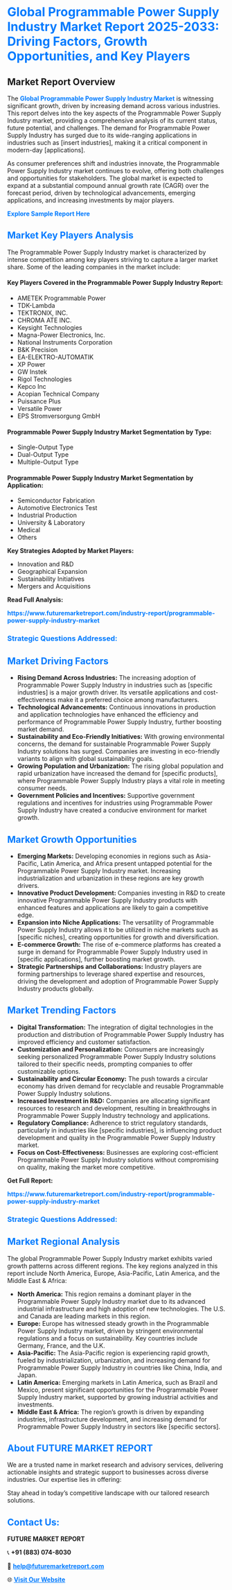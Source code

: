 <h1 style="color: #007BFF;">Global Programmable Power Supply Industry Market Report 2025-2033: Driving Factors, Growth Opportunities, and Key Players</h1>

<section id="overview">
<h2>Market Report Overview</h2>
<p>The <a href="https://www.futuremarketreport.com/industry-report/programmable-power-supply-industry-market" style="color: #007BFF; text-decoration: none;"><strong>Global Programmable Power Supply Industry Market</strong></a> is witnessing significant growth, driven by increasing demand across various industries. This report delves into the key aspects of the Programmable Power Supply Industry market, providing a comprehensive analysis of its current status, future potential, and challenges. The demand for Programmable Power Supply Industry has surged due to its wide-ranging applications in industries such as [insert industries], making it a critical component in modern-day [applications].</p>
<p>As consumer preferences shift and industries innovate, the Programmable Power Supply Industry market continues to evolve, offering both challenges and opportunities for stakeholders. The global market is expected to expand at a substantial compound annual growth rate (CAGR) over the forecast period, driven by technological advancements, emerging applications, and increasing investments by major players.</p>
</section>

<section id="overview">
<p><a href="https://www.futuremarketreport.com/request-sample/reportId=105391" style="color: #007BFF; text-decoration: none;"><strong>Explore Sample Report Here</strong></a></p>
</section>

<section id="key-players">
<h2 style="color: #007BFF;">Market Key Players Analysis</h2>
<p>The Programmable Power Supply Industry market is characterized by intense competition among key players striving to capture a larger market share. Some of the leading companies in the market include:</p>
<h4>Key Players Covered in the Programmable Power Supply Industry Report:</h4>
<ul><li>AMETEK Programmable Power</li><li>TDK-Lambda</li><li>TEKTRONIX, INC.</li><li>CHROMA ATE INC.</li><li>Keysight Technologies</li><li>Magna-Power Electronics, Inc.</li><li>National Instruments Corporation</li><li>B&amp;K Precision</li><li>EA-ELEKTRO-AUTOMATIK</li><li>XP Power</li><li>GW Instek</li><li>Rigol Technologies</li><li>Kepco Inc</li><li>Acopian Technical Company</li><li>Puissance Plus</li><li>Versatile Power</li><li>EPS Stromversorgung GmbH</li></ul>
<h4>Programmable Power Supply Industry Market Segmentation by Type:</h4>
<ul><li>Single-Output Type</li><li>Dual-Output Type</li><li>Multiple-Output Type</li></ul>

<h4>Programmable Power Supply Industry Market Segmentation by Application:</h4>
<ul><li>Semiconductor Fabrication</li><li>Automotive Electronics Test</li><li>Industrial Production</li><li>University &amp; Laboratory</li><li>Medical</li><li>Others</li></ul>
<p><strong>Key Strategies Adopted by Market Players:</strong></p>
<ul>
<li>Innovation and R&D</li>
<li>Geographical Expansion</li>
<li>Sustainability Initiatives</li>
<li>Mergers and Acquisitions</li>
</ul>
</section>

<section>
<p><strong>Read Full Analysis: </strong></p><a href="https://www.futuremarketreport.com/industry-report/programmable-power-supply-industry-market" style="color: #007BFF; text-decoration: none;"><strong>https://www.futuremarketreport.com/industry-report/programmable-power-supply-industry-market</strong></a>
<h3 style="color: #007BFF;">Strategic Questions Addressed:</h3>
</section>

<section id="driving-factors">
<h2 style="color: #007BFF;">Market Driving Factors</h2>
<ul>
<li><strong>Rising Demand Across Industries:</strong> The increasing adoption of Programmable Power Supply Industry in industries such as [specific industries] is a major growth driver. Its versatile applications and cost-effectiveness make it a preferred choice among manufacturers.</li>
<li><strong>Technological Advancements:</strong> Continuous innovations in production and application technologies have enhanced the efficiency and performance of Programmable Power Supply Industry, further boosting market demand.</li>
<li><strong>Sustainability and Eco-Friendly Initiatives:</strong> With growing environmental concerns, the demand for sustainable Programmable Power Supply Industry solutions has surged. Companies are investing in eco-friendly variants to align with global sustainability goals.</li>
<li><strong>Growing Population and Urbanization:</strong> The rising global population and rapid urbanization have increased the demand for [specific products], where Programmable Power Supply Industry plays a vital role in meeting consumer needs.</li>
<li><strong>Government Policies and Incentives:</strong> Supportive government regulations and incentives for industries using Programmable Power Supply Industry have created a conducive environment for market growth.</li>
</ul>
</section>

<section id="growth-opportunities">
<h2 style="color: #007BFF;">Market Growth Opportunities</h2>
<ul>
<li><strong>Emerging Markets:</strong> Developing economies in regions such as Asia-Pacific, Latin America, and Africa present untapped potential for the Programmable Power Supply Industry market. Increasing industrialization and urbanization in these regions are key growth drivers.</li>
<li><strong>Innovative Product Development:</strong> Companies investing in R&D to create innovative Programmable Power Supply Industry products with enhanced features and applications are likely to gain a competitive edge.</li>
<li><strong>Expansion into Niche Applications:</strong> The versatility of Programmable Power Supply Industry allows it to be utilized in niche markets such as [specific niches], creating opportunities for growth and diversification.</li>
<li><strong>E-commerce Growth:</strong> The rise of e-commerce platforms has created a surge in demand for Programmable Power Supply Industry used in [specific applications], further boosting market growth.</li>
<li><strong>Strategic Partnerships and Collaborations:</strong> Industry players are forming partnerships to leverage shared expertise and resources, driving the development and adoption of Programmable Power Supply Industry products globally.</li>
</ul>
</section>

<section id="trending-factors">
<h2 style="color: #007BFF;">Market Trending Factors</h2>
<ul>
<li><strong>Digital Transformation:</strong> The integration of digital technologies in the production and distribution of Programmable Power Supply Industry has improved efficiency and customer satisfaction.</li>
<li><strong>Customization and Personalization:</strong> Consumers are increasingly seeking personalized Programmable Power Supply Industry solutions tailored to their specific needs, prompting companies to offer customizable options.</li>
<li><strong>Sustainability and Circular Economy:</strong> The push towards a circular economy has driven demand for recyclable and reusable Programmable Power Supply Industry solutions.</li>
<li><strong>Increased Investment in R&D:</strong> Companies are allocating significant resources to research and development, resulting in breakthroughs in Programmable Power Supply Industry technology and applications.</li>
<li><strong>Regulatory Compliance:</strong> Adherence to strict regulatory standards, particularly in industries like [specific industries], is influencing product development and quality in the Programmable Power Supply Industry market.</li>
<li><strong>Focus on Cost-Effectiveness:</strong> Businesses are exploring cost-efficient Programmable Power Supply Industry solutions without compromising on quality, making the market more competitive.</li>
</ul>
</section>

<section>
<p><strong>Get Full Report: </strong></p><a href="https://www.futuremarketreport.com/industry-report/programmable-power-supply-industry-market" style="color: #007BFF; text-decoration: none;"><strong>https://www.futuremarketreport.com/industry-report/programmable-power-supply-industry-market</strong></a>
<h3 style="color: #007BFF;">Strategic Questions Addressed:</h3>
</section>


<section id="regional-analysis">
<h2 style="color: #007BFF;">Market Regional Analysis</h2>
<p>The global Programmable Power Supply Industry market exhibits varied growth patterns across different regions. The key regions analyzed in this report include North America, Europe, Asia-Pacific, Latin America, and the Middle East & Africa:</p>
<ul>
<li><strong>North America:</strong> This region remains a dominant player in the Programmable Power Supply Industry market due to its advanced industrial infrastructure and high adoption of new technologies. The U.S. and Canada are leading markets in this region.</li>
<li><strong>Europe:</strong> Europe has witnessed steady growth in the Programmable Power Supply Industry market, driven by stringent environmental regulations and a focus on sustainability. Key countries include Germany, France, and the U.K.</li>
<li><strong>Asia-Pacific:</strong> The Asia-Pacific region is experiencing rapid growth, fueled by industrialization, urbanization, and increasing demand for Programmable Power Supply Industry in countries like China, India, and Japan.</li>
<li><strong>Latin America:</strong> Emerging markets in Latin America, such as Brazil and Mexico, present significant opportunities for the Programmable Power Supply Industry market, supported by growing industrial activities and investments.</li>
<li><strong>Middle East & Africa:</strong> The region’s growth is driven by expanding industries, infrastructure development, and increasing demand for Programmable Power Supply Industry in sectors like [specific sectors].</li>
</ul>
</section>

<footer>
<h2 style="color: #007BFF;">About FUTURE MARKET REPORT</h2>
<p>We are a trusted name in market research and advisory services, delivering actionable insights and strategic support to businesses across diverse industries. Our expertise lies in offering:</p>

<p>Stay ahead in today’s competitive landscape with our tailored research solutions.</p>

<h2 style="color: #007BFF;">Contact Us:</h2>
<p><strong>FUTURE MARKET REPORT</strong></p>
<p>📞 <strong>+91 (883) 074-8030</strong></p>
<p>📧 <strong><a href="mailto:help@futuremarketreport.com" style="color: #007BFF;">help@futuremarketreport.com</a></strong></p>
<p>🌐 <strong><a href="https://www.futuremarketreport.com/" style="color: #007BFF;">Visit Our Website</a></strong></p>
</footer>